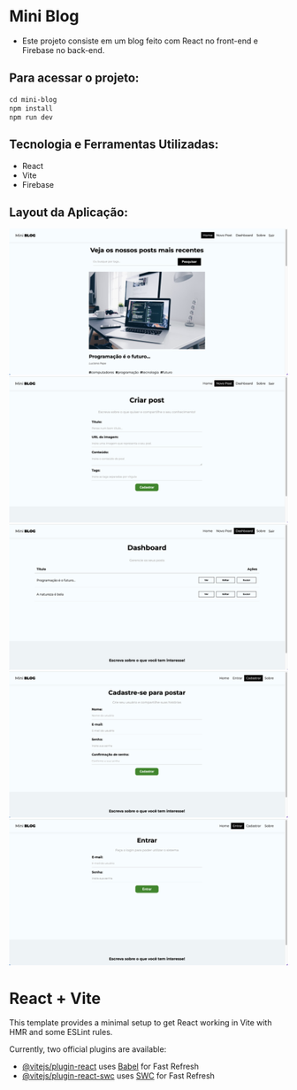 # Mini Blog

- Este projeto consiste em um blog feito com React no front-end e Firebase no back-end.

## Para acessar o projeto:

```
cd mini-blog
npm install
npm run dev
```

## Tecnologia e Ferramentas Utilizadas:

- React
- Vite
- Firebase

## Layout da Aplicação:

![Imagem da Home](./src/assets/01.png)
![Imagem da tela de criação de novo post](./src/assets/02.png)
![Imagem do dashboard](./src/assets/03.png)
![Imagem da tela de cadastro de usuário ](./src/assets/04.png)
![Imagem da tela para entrar no sistema ](./src/assets/05.png)

# React + Vite

This template provides a minimal setup to get React working in Vite with HMR and some ESLint rules.

Currently, two official plugins are available:

- [@vitejs/plugin-react](https://github.com/vitejs/vite-plugin-react/blob/main/packages/plugin-react/README.md) uses [Babel](https://babeljs.io/) for Fast Refresh
- [@vitejs/plugin-react-swc](https://github.com/vitejs/vite-plugin-react-swc) uses [SWC](https://swc.rs/) for Fast Refresh
